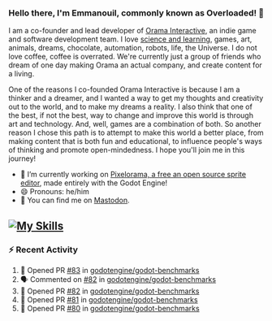 ### Hello there, I'm Emmanouil, commonly known as Overloaded! 👋
I am a co-founder and lead developer of [Orama Interactive](https://www.oramainteractive.com/), an indie game and software development team. I love [science and learning](https://github.com/OverloadedOrama/KnowledgeBase), games, art, animals, dreams, chocolate, automation, robots, life, the Universe. I do not love coffee, coffee is overrated. We're currently just a group of friends who dream of one day making Orama an actual company, and create content for a living.

One of the reasons I co-founded Orama Interactive is because I am a thinker and a dreamer, and I wanted a way to get my thoughts and creativity out to the world, and to make my dreams a reality. I also think that one of the best, if not the best, way to change and improve this world is through art and technology. And, well, games are a combination of both. So another reason I chose this path is to attempt to make this world a better place, from making content that is both fun and educational, to influence people's ways of thinking and promote open-mindedness. I hope you'll join me in this journey!

- 🔭 I’m currently working on [Pixelorama, a free an open source sprite editor](https://github.com/Orama-Interactive/Pixelorama), made entirely with the Godot Engine!
- 😄 Pronouns: he/him
- 🐘 You can find me on <a rel="me" href="https://mastodon.social/@Overloaded">Mastodon</a>.

[![My Skills](https://skillicons.dev/icons?i=godot,py,cpp,cs,git,linux,html)](https://skillicons.dev)
---

### :zap: Recent Activity

<!--START_SECTION:activity-->
1. 💪 Opened PR [#83](https://github.com/godotengine/godot-benchmarks/pull/83) in [godotengine/godot-benchmarks](https://github.com/godotengine/godot-benchmarks)
2. 🗣 Commented on [#82](https://github.com/godotengine/godot-benchmarks/pull/82#issuecomment-2188830527) in [godotengine/godot-benchmarks](https://github.com/godotengine/godot-benchmarks)
3. 💪 Opened PR [#82](https://github.com/godotengine/godot-benchmarks/pull/82) in [godotengine/godot-benchmarks](https://github.com/godotengine/godot-benchmarks)
4. 💪 Opened PR [#81](https://github.com/godotengine/godot-benchmarks/pull/81) in [godotengine/godot-benchmarks](https://github.com/godotengine/godot-benchmarks)
5. 💪 Opened PR [#80](https://github.com/godotengine/godot-benchmarks/pull/80) in [godotengine/godot-benchmarks](https://github.com/godotengine/godot-benchmarks)
<!--END_SECTION:activity-->

<!--
**OverloadedOrama/OverloadedOrama** is a ✨ _special_ ✨ repository because its `README.md` (this file) appears on your GitHub profile.

Here are some ideas to get you started:

- 👯 I’m looking to collaborate on ...
- 🤔 I’m looking for help with ...
- 💬 Ask me about ...
- 📫 How to reach me: ...
- ⚡ Fun fact: ...
-->
